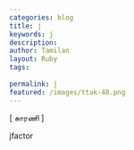 ```yaml
---
categories: blog
title: j
keywords: j
description: 
author: Tamilan
layout: Ruby
tags: 
 
permalink: j
featured: /images/ttak-48.png
---
```

  
[ காரணி ]  
  
jfactor